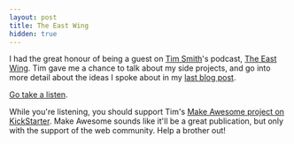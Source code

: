 ```yaml
---
layout: post
title: The East Wing
hidden: true
---
```


I had the great honour of being a guest on [Tim Smith](https://twitter.com/timothybsmith)'s podcast, [The East Wing](http://theeastwing.net/episodes/29-dan). Tim gave me a chance to talk about my side projects, and go into more detail about the ideas I spoke about in my [last blog post](http://daneden.me/2012/10/things-id-teach-my-younger-self-pt-2/).

[Go take a listen](http://theeastwing.net/episodes/29-dan).

While you're listening, you should support Tim's [Make Awesome project on KickStarter](http://www.kickstarter.com/projects/timothybsmith/make-awesome-magazine). Make Awesome sounds like it'll be a great publication, but only with the support of the web community. Help a brother out!
